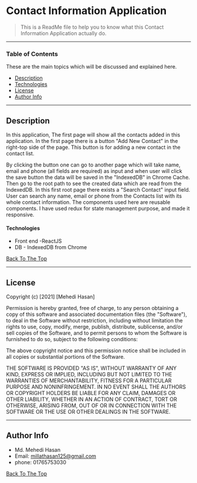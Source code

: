 # Contact Information Application


> This is a ReadMe file to help you to know what this Contact Information Application actually do.

---

### Table of Contents
These are the main topics which will be discussed and explained here.

- [Description](#description)
- [Technologies](#technologies)
- [License](#license)
- [Author Info](#author-info)

---

## Description

In this application, 
The first page will show all the contacts added in this application. In the first page there is a button "Add New Contact" in the right-top side of the page. This button is for adding a new contact in the contact list. 

By clicking the button one can go to another page which will take name, email and phone (all fields are required) as input and when user will click the save button the data will be saved in the "IndexedDB" in Chrome Cache.
Then go to the root path to see the created data which are read from the IndexedDB. In this first root page there exists a "Search Contact" input field. User can search any name, email or phone from the Contacts list with its whole contact information. The components used here are reusable components. I have used redux for state management purpose, and made it responsive.

#### Technologies

- Front end -ReactJS
- DB - IndexedDB from Chrome

[Back To The Top](#contact-information-application)

---

## License

Copyright (c) [2021] [Mehedi Hasan]

Permission is hereby granted, free of charge, to any person obtaining a copy
of this software and associated documentation files (the "Software"), to deal
in the Software without restriction, including without limitation the rights
to use, copy, modify, merge, publish, distribute, sublicense, and/or sell
copies of the Software, and to permit persons to whom the Software is
furnished to do so, subject to the following conditions:

The above copyright notice and this permission notice shall be included in all
copies or substantial portions of the Software.

THE SOFTWARE IS PROVIDED "AS IS", WITHOUT WARRANTY OF ANY KIND, EXPRESS OR
IMPLIED, INCLUDING BUT NOT LIMITED TO THE WARRANTIES OF MERCHANTABILITY,
FITNESS FOR A PARTICULAR PURPOSE AND NONINFRINGEMENT. IN NO EVENT SHALL THE
AUTHORS OR COPYRIGHT HOLDERS BE LIABLE FOR ANY CLAIM, DAMAGES OR OTHER
LIABILITY, WHETHER IN AN ACTION OF CONTRACT, TORT OR OTHERWISE, ARISING FROM,
OUT OF OR IN CONNECTION WITH THE SOFTWARE OR THE USE OR OTHER DEALINGS IN THE
SOFTWARE.

---

## Author Info

- Md. Mehedi Hasan
- Email: millathasan125@gmail.com
- phone: 01765753030

[Back To The Top](#contact-information-application)